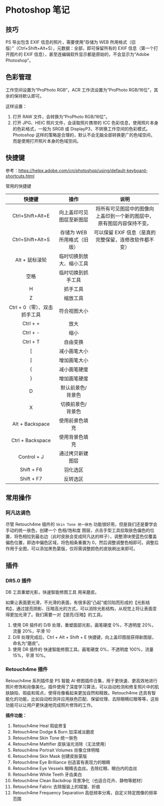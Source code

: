 # Photoshop 笔记

## 技巧

PS 导出包含 EXIF 信息的照片，需要使用“存储为 WEB 所用格式（旧版）”（Ctrl+Shift+Alt+S），元数据：全部，即可保留所有的 EXIF 信息（第一个打开图片的 EXIF 信息），甚至连编辑软件显示都是原始的，不会显示为“Adobe Photoshop”。

## 色彩管理

工作空间设置为“ProPhoto RGB”，ACR 工作流设置为“ProPhoto RGB/16位”，其余的保持默认即可。

这样设置：

1. 打开 RAW 文件，会转换为“ProPhoto RGB/16位”。
2. 打开 JPG、HEIC 照片文件，会读取照片携带的 ICC 色彩信息，使用照片本身的色彩格式，一般为 SRGB 或 DisplayP3，不转换工作空间的色彩模式。Photoshop 这样的策略是合理的，默认不会无脑全部转换更广的色域空间，而是使用打开照片本身的色域空间。

## 快捷键

参考：<https://helpx.adobe.com/cn/photoshop/using/default-keyboard-shortcuts.html>

常用的快捷键

|            快捷键            |           操作            |                             说明                             |
| :--------------------------: | :-----------------------: | :----------------------------------------------------------: |
|       Ctrl+Shift+Alt+E       | 向上盖印可见图层至新图层  | 将所有可见图层中的图像向上盖印到一个新的图层中，原有图层内容保持不变。 |
|       Ctrl+Shift+Alt+S       | 存储为 WEB 所用格式（旧版） |     可以保留 EXIF 信息（是真的完整保留，连修改软件都不变）     |
|        Alt + 鼠标滚轮        | 临时切换到放大、缩小工具  |                                                              |
|             空格             |    临时切换到抓手工具     |                                                              |
|              H               |         抓手工具          |                                                              |
|              Z               |         缩放工具          |                                                              |
| Ctrl + 0（零）、双击抓手工具 |       符合视图大小        |                                                              |
|           Ctrl + +           |           放大            |                                                              |
|           Ctrl + -           |           缩小            |                                                              |
|           Ctrl + T           |         自由变换          |                                                              |
|              [               |       减小画笔大小        |                                                              |
|              ]               |       增加画笔大小        |                                                              |
|              {               |       减小画笔硬度        |                                                              |
|              }               |       增加画笔硬度        |                                                              |
|              D               |     默认前景色/背景色     |                                                              |
|              X               |     切换前景色/背景色     |                                                              |
|       Alt + Backspace        |      使用前景色填充       |                                                              |
|       Ctrl + Backspace       |      使用背景色填充       |                                                              |
|         Control + J          |     通过拷贝新建图层      |                                                              |
|          Shift + F6          |         羽化选区          |                                                              |
|          Shift + F7          |         反转选区          |                                                              |

## 常用操作

### 阿凡达调色

尽管 Retouch4me 插件的 `Skin Tone 统一肤色` 功能很好用，但是我们还是要学会手动的统一肤色，创建一个 色相/饱和度 图层，点击手型工具拾取肤色偏色的位置，将色相拉到最右边（此时皮肤会变成阿凡达的样子），调整滑块使蓝色仅覆盖偏色位置，即选中偏色区域，将色相条重置为 0，然后调整调整色相即可。调整后作用于全图，可以添加黑色蒙版，仅将需调整颜色的皮肤刷出来即可。

## 插件

### DR5.0 插件

DB 工具重塑光影，快速智能修图工具 用来磨皮。

如果让表面更光滑，不光滑的表面，有很多因“凸起”或凹陷而形成的【光影结构】，通过提亮阴影、压暗高光的方式，可以消除光影结构，从视觉上将让表面变得更加光滑了。我们需要一对【提亮/压暗】的工具。

1. 使用 DR 插件的 D/B 处理，重塑面部光影。画笔硬度 0%，不透明度 20%，流量 20%，平滑 10
2. D/B 处理完成后，Ctrl + Alt + Shift + E 快捷键，向上盖印图层获得新图层，命名为“磨皮”。
3. 使用 DR 插件的 快速智能修图工具。画笔硬度 0%，不透明度 100%，流量 15%，平滑 10%。

### Retouch4me 插件

Retouch4me 系列插件是 PS 智能 AI 修图插件合集，用于更快速、更高效地进行照片修饰和肖像美化。插件使用了深度学习算法，可以自动检测和修复照片中的肌肤缺陷、瑕疵和斑点，使得肖像看起来更加自然和精致。Retouch4me 还具有智能化的功能，比如自动检测并应用肤色匹配、保留纹理、去除眼睛红眼等等，这些功能可以让用户更快速地完成照片修饰的工作。

**插件功能：**

1. Retouch4me Heal 瑕疵修复
2. Retouch4me Dodge & Burn 加深减淡磨皮
3. Retouch4me Skin Tone 统一肤色
4. Retouch4me Mattifier 皮肤油光消除（无法使用）
5. Retouch4me Portrait Volumes 肖像立体明暗
6. Retouch4me Skin Mask 创建皮肤蒙版
7. Retouch4me Eye Brilliance 创造富有表现力的眼睛
8. Retouch4me Eye Vessels 眼睛去血丝。去除红眼、眼白内的血丝
9. Retouch4me White Teeth 牙齿美白
10. Retouch4me Clean Backdrop 背景净化（也适合花卉、静物等题材）
11. Retouch4me Fabric 去除服装上的褶皱、折痕
12. Retouch4me Frequency Separation  高低频率分离，自定义特定图像的频率范围
